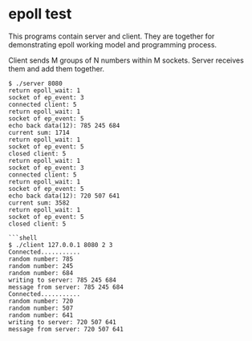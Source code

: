 # epoll test

This programs contain server and client.
They are together for demonstrating epoll working model and programming process.

Client sends M groups of N numbers within M sockets.
Server receives them and add them together.

```shell
$ ./server 8080
return epoll_wait: 1
socket of ep_event: 3
connected client: 5
return epoll_wait: 1
socket of ep_event: 5
echo back data(12): 785 245 684
current sum: 1714
return epoll_wait: 1
socket of ep_event: 5
closed client: 5
return epoll_wait: 1
socket of ep_event: 3
connected client: 5
return epoll_wait: 1
socket of ep_event: 5
echo back data(12): 720 507 641
current sum: 3582
return epoll_wait: 1
socket of ep_event: 5
closed client: 5

```shell
$ ./client 127.0.0.1 8080 2 3
Connected...........
random number: 785
random number: 245
random number: 684
writing to server: 785 245 684
message from server: 785 245 684
Connected...........
random number: 720
random number: 507
random number: 641
writing to server: 720 507 641
message from server: 720 507 641
```


